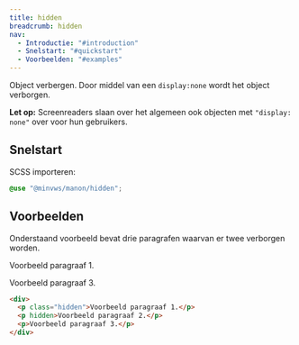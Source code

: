 ```yaml
---
title: hidden
breadcrumb: hidden
nav:
  - Introductie: "#introduction"
  - Snelstart: "#quickstart"
  - Voorbeelden: "#examples"
---
```


Object verbergen. Door middel van een <code>display:none</code> wordt het object
verborgen.

<p class="warning">
  <strong>Let op:</strong> Screenreaders slaan over het algemeen ook objecten met
  <code>"display: none"</code> over voor hun gebruikers.
</p>

<h2 id="quick-start">Snelstart</h2>

SCSS importeren:

```scss
@use "@minvws/manon/hidden";
```

<h2 id="examples">Voorbeelden</h2>

Onderstaand voorbeeld bevat drie paragrafen waarvan er twee verborgen worden.

<div>
  <p class="hidden">Voorbeeld paragraaf 1.</p>
  <p hidden>Voorbeeld paragraaf 2.</p>
  <p>Voorbeeld paragraaf 3.</p>
</div>

```html
<div>
  <p class="hidden">Voorbeeld paragraaf 1.</p>
  <p hidden>Voorbeeld paragraaf 2.</p>
  <p>Voorbeeld paragraaf 3.</p>
</div>
```
